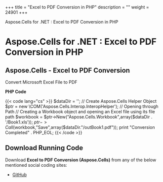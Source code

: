 +++
title = "Excel to PDF Conversion in PHP" 
description = "" 
weight = 24901 
+++

Aspose.Cells for .NET : Excel to PDF Conversion in PHP  

# Aspose.Cells for .NET : Excel to PDF Conversion in PHP


## Aspose.Cells - Excel to PDF Conversion

Convert Microsoft Excel File to PDF

**PHP Code**

{{< code lang="cs" >}}
        $dataDir = '';
        // Create Aspose.Cells Helper Object
        $ptr = new \COM('Aspose.Cells.Interop.InteropHelper');
        // Opening through Path
        // Creating a Workbook object and opening an Excel file using its file path
        $workbook = $ptr->New("Aspose.Cells.Workbook",array($dataDir . '/Book1.xls'));
        $ptr->Call($workbook,"Save",array($dataDir."/outBook1.pdf"));
        print "Conversion Completed" . PHP_EOL;
{{< /code >}}

## Download Running Code

Download **Excel to PDF Conversion (Aspose.Cells)** from any of the below mentioned social coding sites:

*   [GitHub](https://github.com/aspose-cells/Aspose.Cells-for-.NET/blob/master/Plugins/Aspose_Cells_NET_for_PHP/src/aspose/cells/WorkingWithFiles/UtilityFeatures/Excel2PDFConversion.php)

